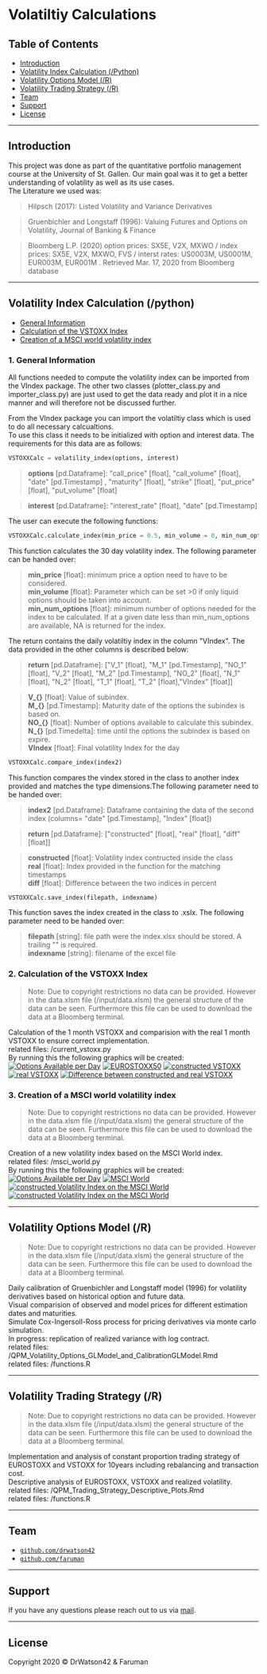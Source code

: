 # Volatiltiy Calculations

## Table of Contents

- [Introduction](#Introduction)
- [Volatility Index Calculation (/Python)](#volatilityindex)
- [Volatility Options Model (/R)](#volatilityderrivatives)
- [Volatility Trading Strategy (/R)](#volatilitytrading)
- [Team](#team)
- [Support](#support)
- [License](#license)


---

## Introduction
This project was done as part of the quantitative portfolio management course at the University of St. Gallen. Our main goal was it to get a better understanding of volatility as well as its use cases.<br>
The Literature we used was:<br>
>Hilpsch (2017): Listed Volatility and Variance Derivatives

>Gruenbichler and Longstaff (1996): Valuing Futures and Options on Volatility, Journal of Banking & Finance

>Bloomberg L.P. (2020) option prices: SX5E, V2X, MXWO / index prices: SX5E, V2X, MXWO, FVS / interst rates: US0003M, US0001M, EUR003M, EUR001M . Retrieved Mar. 17, 2020 from Bloomberg database

---

## <a name="volatilityindex"></a> Volatility Index Calculation (/python)

- [General Information](#pythongeneral)
- [Calculation of the VSTOXX Index](#pythonvstoxx)
- [Creation of a MSCI world volatility index](#pythonmsci)

### <a name="pythongeneral"></a> 1. General Information
All functions needed to compute the volatility index can be imported from the VIndex package. The other two classes (plotter_class.py and importer_class.py) are just used to get the data ready and plot it in a nice manner and will therefore not be discussed further.<br>

From the VIndex package you can import the volatiltiy class which is used to do all necessary calcualtions. <br>
To use this class it needs to be initialized with option and interest data. The requirements for this data are as follows:<br>

```python
VSTOXXCalc = volatility_index(options, interest)
```
><b>options</b> [pd.Dataframe]: "call_price" [float], "call_volume" [float], "date" [pd.Timestamp] , "maturity" [float], "strike" [float], "put_price" [float], "put_volume" [float]<br>

><b>interest</b> [pd.Dataframe]: "interest_rate" [float], "date" [pd.Timestamp]<br>

The user can execute the following functions:

```python
VSTOXXCalc.calculate_index(min_price = 0.5, min_volume = 0, min_num_options = 6, return_data = False)
```
This function calculates the 30 day volatility index. The following parameter can be handed over:<br>
><b>min_price</b> [float]: minimum price a option need to have to be considered.<br>
><b>min_volume</b> [float]: Parameter which can be set >0 if only liquid options should be taken into account.<br>
><b>min_num_options</b> [float]: minimum number of options needed for the index to be calculated. If at a given date less than min_num_options are available, NA is returned for the index.<br>

The return contains the daily volatiltiy index in the column "VIndex". The data provided in the other columns is described below:<br>
><b>return</b> [pd.Dataframe]: ["V_1" [float], "M_1" [pd.Timestamp], "NO_1" [float], "V_2" [float], "M_2" [pd.Timestamp], "NO_2" [float], "N_1" [float], "N_2" [float], "T_1" [float], "T_2" [float],"VIndex" [float]]<br>

><b>V_{}</b> [float]: Value of subindex.<br>
><b>M_{}</b> [pd.Timestamp]: Maturity date of the options the subindex is based on.<br>
><b>NO_{}</b> [float]: Number of options available to calculate this subindex.<br>
><b>N_{}</b> [pd.Timedelta]: time until the options the subindex is based on expire.<br>
><b>VIndex</b> [float]: Final volatility Index for the day<br>

```python
VSTOXXCalc.compare_index(index2)
```
This function compares the vindex stored in the class to another index provided and matches the type dimensions.The following parameter need to be handed over:<br>
><b>index2</b> [pd.Dataframe]: Dataframe containing the data of the second index (columns= "date" [pd.Timestamp], "Index" [float])<br>

><b>return</b> [pd.Dataframe]: ["constructed" [float], "real" [float], "diff" [float]]

><b>constructed</b> [float]:  Volatility index contructed inside the class<br>
><b>real</b> [float]: Index provided in the function for the matching timestamps<br>
><b>diff</b> [float]: Difference between the two indices in percent<br>

```python
VSTOXXCalc.save_index(filepath, indexname)
```
This function saves the index created in the class to .xslx. The following parameter need to be handed over:<br>
><b>filepath</b> [string]: file path were the index.xlsx should be stored. A trailing "\" is required.<br>
><b>indexname</b> [string]: filename of the excel file<br>

### <a name="pythonvstoxx"></a> 2. Calculation of the VSTOXX Index
> Note: Due to copyright restrictions no data can be provided. However in the data.xlsm file (/input/data.xlsm) the general structure of the data can be seen. Furthermore this file can be used to download the data at a Bloomberg terminal.

Calculation of the 1 month VSTOXX and comparision with the real 1 month VSTOXX to ensure correct implementation.<br>
related files: /current_vstoxx.py<br>
By running this the following graphics will be created:
[![Options Available per Day](/python/output/VSTOXX_avail_options.png)]()
[![EUROSTOXX50](/python/output/EUROSTOXX50_lastmonths.png)]()
[![constructed VSTOXX](/python/output/const_VSTOXX.png)]()
[![real VSTOXX](/python/output/real_VSTOXX.png)]()
[![Difference between constructed and real VSTOXX](/python/output/VSTOXX_difference_real_const.png)]()

### <a name="pythonmsci"></a> 3. Creation of a MSCI world volatility index
> Note: Due to copyright restrictions no data can be provided. However in the data.xlsm file (/input/data.xlsm) the general structure of the data can be seen. Furthermore this file can be used to download the data at a Bloomberg terminal.

Creation of a new volatility index based on the MSCI World index.<br>
related files: /msci_world.py<br>
By running this the following graphics will be created:
[![Options Available per Day](/python/output/VMSCI_avail_options.png)]()
[![MSCI World](/python/output/MSCIWorld_lastmonths.png)]()
[![constructed Volatility Index on the MSCI World](/python/output/const_VMSCI5.png)]()
[![constructed Volatility Index on the MSCI World](/python/output/const_VMSCI2.png)]()

---

## <a name="volatilityderrivatives"></a> Volatility Options Model (/R)
> Note: Due to copyright restrictions no data can be provided. However in the data.xlsm file (/input/data.xlsm) the general structure of the data can be seen. Furthermore this file can be used to download the data at a Bloomberg terminal.

Daily calibration of Gruenbichler and Longstaff model (1996) for volatility derivatives based on historical option and future data.<br>
Visual comparision of observed and model prices for different estimation dates and maturities.<br>
Simulate Cox-Ingersoll-Ross process for pricing derivatives via monte carlo simulation.<br>
In progress: replication of realized variance with log contract.<br>
related files: /QPM_Volatility_Options_GLModel_and_CalibrationGLModel.Rmd<br>
related files: /functions.R<br>

---

## <a name="volatilitytrading"></a> Volatility Trading Strategy (/R)
> Note: Due to copyright restrictions no data can be provided. However in the data.xlsm file (/input/data.xlsm) the general structure of the data can be seen. Furthermore this file can be used to download the data at a Bloomberg terminal.

Implementation and analysis of constant proportion trading strategy of EUROSTOXX and VSTOXX for 10years including rebalancing and transaction cost.<br>
Descriptive analysis of EUROSTOXX, VSTOXX and realized volatility.<br>
related files: /QPM_Trading_Strategy_Descriptive_Plots.Rmd<br>
related files: /functions.R<br>


---

## Team
- <a href="http://github.com/drwatson42" target="_blank">`github.com/drwatson42`</a>
- <a href="http://github.com/faruman" target="_blank">`github.com/faruman`</a>

---

## Support

If you have any questions please reach out to us via <a href="mailto:faruman.der.weise@googlemail.com">mail</a>.

---

## License
Copyright 2020 © DrWatson42 & Faruman</a>
